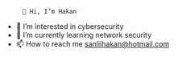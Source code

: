          👋 Hi, I’m Hakan
- 👀 I’m interested in cybersecurity
- 🌱 I’m currently learning network security
- 📫 How to reach me sanliihakan@hotmail.com



